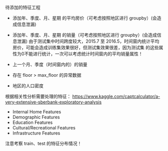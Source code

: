 待添加的特征工程
- 添加年、季度、月、星期 的平均房价（可考虑按照地区进行 groupby）(会造成信息泄漏)
- 添加年、季度、月、星期 的销量（可考虑按照地区进行 groupby）(会造成信息泄漏)
由于测试集中时间跨度较大，2015.7 至 2016.5，时间窗内统计平均房价，可能会造成训练集效果很好，但测试集效果很差，因为测试集
的这些属性为0不能进行统计，一次可以考虑统计时间窗内的平均销量属性！

- 上一个月、季度（时间窗内的）的销量
- 存在 floor > max_floor 的异常数据
- 地区的人口密度

根据相关性分析需要处理的特征：
https://www.kaggle.com/captcalculator/a-very-extensive-sberbank-exploratory-analysis
- Internal Home Features
- Demographic Features
- Education Features
- Cultural/Recreational Features
- Infrastructure Features

注意考察 train、test 的特征分布情况！